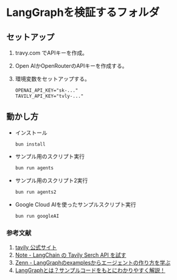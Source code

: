 # LangGraphを検証するフォルダ

## セットアップ

1. travy.com でAPIキーを作成。

2. Open AIかOpenRouterのAPIキーを作成する。

2. 環境変数をセットアップする。

    ```txt
    OPENAI_API_KEY="sk-..."
    TAVILY_API_KEY="tvly-..."
    ```

## 動かし方

- インストール

    ```bash
    bun install
    ```

- サンプル用のスクリプト実行

    ```bash
    bun run agents
    ```

- サンプル用のスクリプト2実行

    ```bash
    bun run agents2
    ```

- Google Cloud AIを使ったサンプルスクリプト実行

    ```bash
    bun run googleAI
    ```

### 参考文献
1. [tavily 公式サイト](https://tavily.com/)
2. [Note - LangChain の Tavily Serch API を試す](https://note.com/npaka/n/n9fe8a607c56e)
3. [Zenn - LangGraphのexamplesからエージェントの作り方を学ぶ](https://zenn.dev/zenkigen_tech/articles/536801e61d0689)
4. [LangGraphとは？サンプルコードをもとにわかりやすく解説！](https://book.st-hakky.com/data-science/langgraph-intro/)